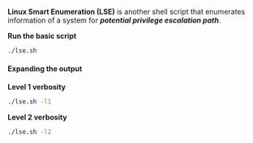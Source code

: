 **Linux Smart Enumeration (LSE)** is another shell script that enumerates information of a system for ***potential privilege escalation path***.

**Run the basic script**
```bash
./lse.sh
```

#### Expanding the output 
**Level 1 verbosity**
```bash
./lse.sh -l1
```

**Level 2 verbosity**
```bash
./lse.sh -l2
```
